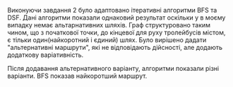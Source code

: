 Виконуючи завдання 2 було адаптовано ітеративні алгоритми BFS та DSF. Дані алгоритми показали однаковий результат оскільки у в моєму випадку немає альтарнативних шляхів. Граф структуровано таким чином, що з початкової точки, до кінцевої для руху тролейбусів містом, є тільки один(найкоротний і єдиний) шлях. Було вирішено дадати "альтернативні маршрути", які не відповідають дійсності, але додають додаткову варіативність.

Після додавання альтернативного варіанту, алгоритми показали різні варіанти. BFS показав найкоротший маршрут.